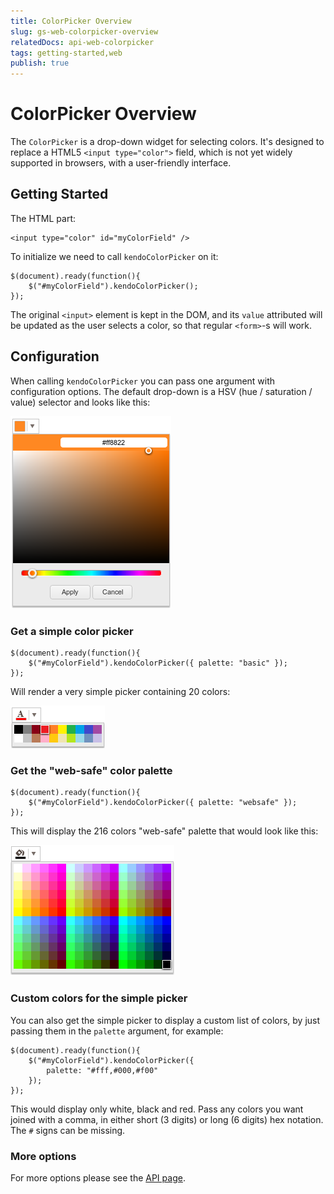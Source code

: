 ```yaml
---
title: ColorPicker Overview
slug: gs-web-colorpicker-overview
relatedDocs: api-web-colorpicker
tags: getting-started,web
publish: true
---
```


# ColorPicker Overview

The `ColorPicker` is a drop-down widget for selecting colors.  It's
designed to replace a HTML5 `<input type="color">` field, which is not
yet widely supported in browsers, with a user-friendly interface.

## Getting Started

The HTML part:

    <input type="color" id="myColorField" />

To initialize we need to call `kendoColorPicker` on it:

    $(document).ready(function(){
        $("#myColorField").kendoColorPicker();
    });

The original `<input>` element is kept in the DOM, and its `value`
attributed will be updated as the user selects a color, so that
regular `<form>`-s will work.

## Configuration

When calling `kendoColorPicker` you can pass one argument with
configuration options.  The default drop-down is a HSV (hue /
saturation / value) selector and looks like this:

![HSV picker](hsv-dropdown.png)

### Get a simple color picker

    $(document).ready(function(){
        $("#myColorField").kendoColorPicker({ palette: "basic" });
    });

Will render a very simple picker containing 20 colors:

![Simple picker with basic palette](simple-basic.png)

### Get the "web-safe" color palette

    $(document).ready(function(){
        $("#myColorField").kendoColorPicker({ palette: "websafe" });
    });

This will display the 216 colors "web-safe" palette that would look
like this:

![Simple picker with web-safe palette](simple-web.png)

### Custom colors for the simple picker

You can also get the simple picker to display a custom list of colors,
by just passing them in the `palette` argument, for example:

    $(document).ready(function(){
        $("#myColorField").kendoColorPicker({
            palette: "#fff,#000,#f00"
        });
    });

This would display only white, black and red.  Pass any colors you
want joined with a comma, in either short (3 digits) or long (6
digits) hex notation.  The `#` signs can be missing.

### More options

For more options please see the [API page](../../../api/web/color).
